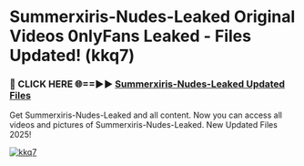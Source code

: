 # Summerxiris-Nudes-Leaked Original Videos 0nlyFans Leaked - Files Updated! (kkq7)

<h3>🔴 CLICK HERE 🌐==►► <a href="https://tinyurl.com/yc6ubb5a" rel="nofollow">Summerxiris-Nudes-Leaked Updated Files</a></h3>

Get Summerxiris-Nudes-Leaked and all content. Now you can access all videos and pictures of Summerxiris-Nudes-Leaked. New Updated Files 2025!

[![kkq7](https://i.imgur.com/7eu0CRL.gif)](https://tinyurl.com/yc6ubb5a)
